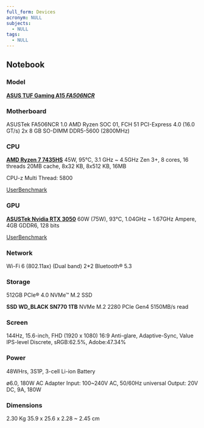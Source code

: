 ```yaml
---
full_form: Devices
acronym: NULL
subjects:
  - NULL
tags:
  - NULL
---
```


## Notebook
### Model
[**ASUS TUF Gaming A15 *FA506NCR***](https://www.asus.com/us/laptops/for-gaming/tuf-gaming/asus-tuf-gaming-a15/)

### Motherboard
ASUSTek FA506NCR 1.0
AMD Ryzen SOC 01, FCH 51
PCI-Express 4.0 (16.0 GT/s)
2x 8 GB SO-DIMM DDR5-5600 (2800MHz)

### CPU
[**AMD Ryzen 7 7435HS**](https://www.amd.com/pt/products/processors/laptop/ryzen/7000-series/amd-ryzen-7-7435hs.html)
45W, 95°C, 3.1 GHz ~ 4.5GHz
Zen 3+, 8 cores, 16 threads
20MB cache, 8x32 KB, 8x512 KB, 16MB

CPU-z Multi Thread: 5800

[UserBenchmark](https://cpu.userbenchmark.com/SpeedTest/2308278/AMD-Ryzen-7-7435HS)

### GPU
[**ASUSTek Nvidia RTX 3050**](https://www.nvidia.com/pt-br/geforce/graphics-cards/30-series/rtx-3050/)
60W (75W), 93°C, 1.04GHz ~ 1.67GHz
Ampere, 4GB GDDR6, 128 bits

[UserBenchmark](https://gpu.userbenchmark.com/SpeedTest/1570008/NVIDIA-GeForce-RTX-3050-Laptop-GPU)

### Network
Wi-Fi 6 (802.11ax) (Dual band) 2\*2
Bluetooth® 5.3

### Storage
512GB PCIe® 4.0 NVMe™ M.2 SSD

**SSD WD_BLACK SN770 1TB**
NVMe M.2 2280 PCIe Gen4
5150MB/s read

### Screen
144Hz, 15.6-inch, FHD (1920 x 1080) 16:9
Anti-glare, Adaptive-Sync, Value IPS-level
Discrete, sRGB:62.5%, Adobe:47.34%

### Power
48WHrs, 3S1P, 3-cell Li-ion Battery

ø6.0, 180W AC Adapter
Input: 100~240V AC, 50/60Hz universal
Output: 20V DC, 9A, 180W

### Dimensions
2.30 Kg
35.9 x 25.6 x 2.28 ~ 2.45 cm